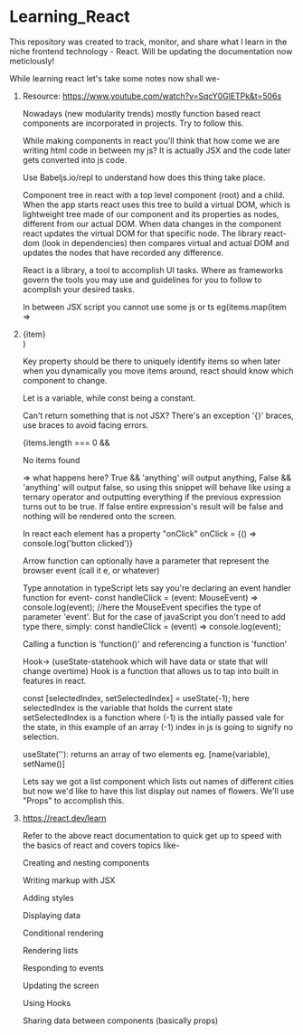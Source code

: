 # Learning_React
This repository was created to track, monitor, and share what I learn in the niche frontend technology - React.
Will be updating the documentation now meticlously!


While learning react let's take some notes now shall we- 

1. Resource: https://www.youtube.com/watch?v=SqcY0GlETPk&t=506s
   
   Nowadays (new modularity trends) mostly function based react components are incorporated in projects. Try to follow this.
   
   While making components in react you'll think that how come we are writing html code in between my js? It is actually JSX and the code later gets converted into js code.
   
   Use Babeljs.io/repl to understand how does this thing take place.
   
   Component tree in react with a top level component (root) and a child. When the app starts react uses this tree to build a virtual DOM, which is lightweight tree made of our component and its properties as nodes, different from our actual DOM. When data changes in the component react updates the virtual DOM for that specific node. The library react-dom (look in dependencies) then compares virtual and actual DOM and updates the nodes that have recorded any difference.
   
   React is a library, a tool to accomplish UI tasks. Where as frameworks govern the tools you may use and guidelines for you to follow to acomplish your desired tasks.
   
   In between JSX script you cannot use some js or ts eg(items.map(item => <li>{item}</li>)
   
   Key property should be there to uniquely identify items so when later when you dynamically you move items around, react should know which component to change.
   
   Let is a variable, while const being a constant.

   Can't return something that is not JSX? There's an exception '{}' braces, use braces to avoid facing errors.

   {items.length === 0 && <p>No items found</p> => what happens here? True && 'anything' will output anything, False && 'anything' will output false, so using this snippet will behave like using a ternary operator and outputting everything if the previous expression turns out to be true. If false entire expression's result will be false and nothing will be rendered onto the screen.

   In react each element has a property "onClick" onClick = {() => console.log('button clicked')}

   Arrow function can optionally have a parameter that represent the browser event (call it e, or whatever)

   Type annotation in typeScript lets say you're declaring an event handler function for event-
   const handleClick = (event: MouseEvent) => console.log(event); //here the MouseEvent specifies the type of parameter 'event'. But for the case of javaScript you don't need to add type there,
   simply: const handleClick = (event) => console.log(event);

   Calling a function is 'function()' and referencing a function is 'function'

   Hook-> (useState-statehook which will have data or state that will change overtime) Hook is a function that allows us to tap into built in features in react.

   const [selectedIndex, setSelectedIndex] = useState(-1);
   here selectedIndex is the variable that holds the current state
   setSelectedIndex is a function
   where (-1) is the intially passed vale for the state, in this example of an array (-1) index in js is going to signify no selection.

   useState(''): returns an array of two elements eg. [name(variable), setName()]

   Lets say we got a list component which lists out names of different cities but now we'd like to have this list display out names of flowers.
   We'll use "Props" to accomplish this.

2. https://react.dev/learn

   Refer to the above react documentation to quick get up to speed with the basics of react and covers topics like-

   Creating and nesting components
   
   Writing markup with JSX
   
   Adding styles
   
   Displaying data
   
   Conditional rendering
   
   Rendering lists

   Responding to events

   Updating the screen

   Using Hooks

   Sharing data between components (basically props)

   
